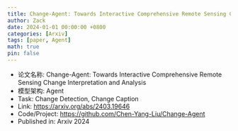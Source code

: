 ```yaml
---
title: Change-Agent: Towards Interactive Comprehensive Remote Sensing Change Interpretation and Analysis
author: Zack
date: 2024-01-01 00:00:00 +0800
categories: [Arxiv]
tags: [paper, Agent]
math: true
pin: false
---
```

- 论文名称: Change-Agent: Towards Interactive Comprehensive Remote Sensing Change Interpretation and Analysis
- 模型架构: Agent
- Task: Change Detection, Change Caption
- Link: https://arxiv.org/abs/2403.19646
- Code/Project: https://github.com/Chen-Yang-Liu/Change-Agent
- Published in: Arxiv 2024

